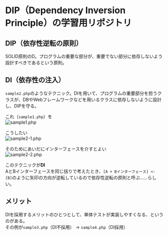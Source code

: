 # DIP（Dependency Inversion Principle）の学習用リポジトリ

## DIP（依存性逆転の原則）

SOLID原則のD。プログラムの重要な部分が、重要でない部分に依存しないよう設計すべきであるという原則。


## DI（依存性の注入）

```sample2.php```のようなテクニック。DIを用いて、プログラムの重要部分を担うクラスが、DBやWebフレームワークなどを用いるクラスに依存しないように設計し、DIPを守る。

これ（```sample1.php```）を  
![sample1.php](https://github.com/superneko160/DIP/blob/main/images/sample1.drawio.svg)

こうしたい  
![sample2-1.php](https://github.com/superneko160/DIP/blob/main/images/sample2-1.drawio.svg)

そのためにあいだにインターフェースを介すとよい  
![sample2-2.php](https://github.com/superneko160/DIP/blob/main/images/sample2-2.drawio.svg)

このテクニックが**DI**  
AとBインターフェースを同じ括りで考えたとき、```[A + Bインターフェース] <- [B]```のように矢印の方向が逆転しているので依存性逆転の原則と呼ぶ......らしい。

## メリット

DIを採用するメリットのひとつとして、単体テストが実装しやすくなる、というのがある。  
その例が```sample3.php```（DI不採用） -> ```sample4.php```（DI採用）
